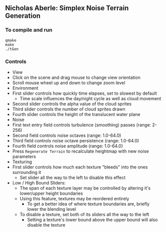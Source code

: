 ## Nicholas Aberle: Simplex Noise Terrain Generation

### To compile and run
```
qmake
make
./tGen
```

### Controls
* View
 * Click on the scene and drag mouse to change view orientation
 * Scroll mouse wheel up and down to change zoom level
* Environment
 * First slider controls how quickly time elapses, set to slowest by default
   * Time scale influences the day/night cycle as well as cloud movement
 * Second slider controls the alpha value of the cloud sprites
 * Third slider controls the number of cloud sprites drawn
 * Fourth slider controls the height of the translucent water plane
* Noise
 * First text entry field controls turbulence (smoothing) passes (range: 2-256)
 * Second field controls noise octaves (range: 1.0-64.0)
 * Third field controls noise octave persistence (range: 1.0-64.0)
 * Fourth field controls noise amplitude (range: 1.0-64.0)
 * Press `Regenerate Terrain` to recalculate heightmap with new noise parameters
* Texturing
 * First slider controls how much each texture "bleeds" into the ones surrounding it
   * Set slider all the way to the left to disable this effect
 * Low / High Bound Sliders:
   * The span of each texture layer may be controlled by altering it's lower/upper height boundaries
   * Using this feature, textures may be reordered entirely
     * To get a better idea of where texture boundaries are, briefly lower the blending level
   * To disable a texture, set both of its sliders all the way to the left
     * Setting a texture's lower bound above the upper bound will also disable the texture
